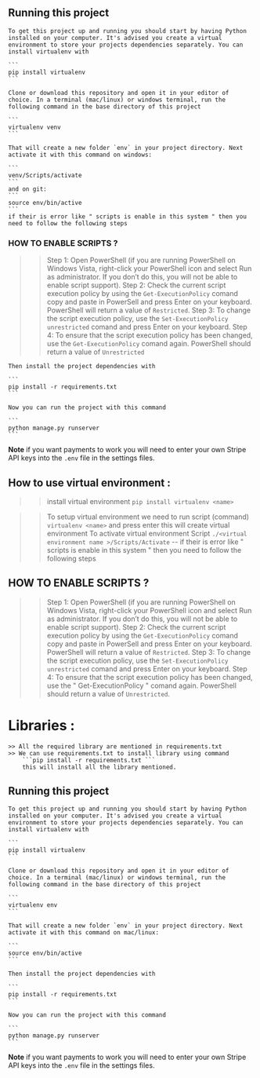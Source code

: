 

## Running this project

    To get this project up and running you should start by having Python installed on your computer. It's advised you create a virtual environment to store your projects dependencies separately. You can install virtualenv with

    ```
    pip install virtualenv
    ```

    Clone or download this repository and open it in your editor of choice. In a terminal (mac/linux) or windows terminal, run the following command in the base directory of this project

    ```
    virtualenv venv
    ```

    That will create a new folder `env` in your project directory. Next activate it with this command on windows:

    ```
    venv/Scripts/activate
    ```
    and on git:
    ```
    source env/bin/active
    ```
    if their is error like " scripts is enable in this system " then you need to follow the following steps

### HOW TO ENABLE SCRIPTS ?
>>  Step 1: Open PowerShell (if you are running PowerShell on Windows Vista, right-click your PowerShell icon and select
            Run as administrator. If you don’t do this, you will not be able to enable script support).
>>  Step 2: Check the current script execution policy by using the ``` Get-ExecutionPolicy ``` comand copy and 
            paste in PowerSell and press Enter on your keyboard. PowerShell will return a value of ``` Restricted ```.
>>  Step 3: To change the script execution policy, use the ``` Set-ExecutionPolicy unrestricted ``` comand and press 
            Enter on your keyboard. 
>>  Step 4: To ensure that the script execution policy has been changed, use the ``` Get-ExecutionPolicy ``` comand 
            again. PowerShell should return a value of ``` Unrestricted ```

    Then install the project dependencies with

    ```
    pip install -r requirements.txt
    ```

    Now you can run the project with this command

    ```
    python manage.py runserver
    ```

**Note** if you want payments to work you will need to enter your own Stripe API keys into the `.env` file in the settings files.

## How to use virtual environment :  
>> install virtual environment
    ```
    pip install virtualenv <name>
    ```

>> To setup virtual environment we need to run script (command) 
    ```
    virtualenv <name>
    ``` 
    and press enter this will create virtual environment 
>> To activate virtual environment Script 
    ```
    ./<virtual environment name >/Scripts/Activate
    ```
    -- if their is error like " scripts is enable in this system " then you need to follow the following steps

## HOW TO ENABLE SCRIPTS ?
>>  Step 1: Open PowerShell (if you are running PowerShell on Windows Vista, right-click your PowerShell icon and select
            Run as administrator. If you don’t do this, you will not be able to enable script support).
>>  Step 2: Check the current script execution policy by using the ``` Get-ExecutionPolicy ``` comand copy and 
            paste in PowerSell and press Enter on your keyboard. PowerShell will return a value of ``` Restricted ```.
>>  Step 3: To change the script execution policy, use the ``` Set-ExecutionPolicy unrestricted ``` comand and press 
            Enter on your keyboard. 
>>  Step 4: To ensure that the script execution policy has been changed, use the " Get-ExecutionPolicy " comand 
            again. PowerShell should return a value of ``` Unrestricted ```.

# Libraries :
    >> All the required library are mentioned in requirements.txt
    >> We can use requirements.txt to install library using command 
        ```pip install -r requirements.txt ``` 
        this will install all the library mentioned.


## Running this project

    To get this project up and running you should start by having Python installed on your computer. It's advised you create a virtual environment to store your projects dependencies separately. You can install virtualenv with

    ```
    pip install virtualenv
    ```

    Clone or download this repository and open it in your editor of choice. In a terminal (mac/linux) or windows terminal, run the following command in the base directory of this project

    ```
    virtualenv env
    ```

    That will create a new folder `env` in your project directory. Next activate it with this command on mac/linux:

    ```
    source env/bin/active
    ```

    Then install the project dependencies with

    ```
    pip install -r requirements.txt
    ```

    Now you can run the project with this command

    ```
    python manage.py runserver
    ```

**Note** if you want payments to work you will need to enter your own Stripe API keys into the `.env` file in the settings files.
                

